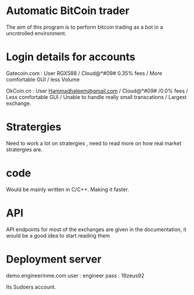 # Automatic BitCoin trader
The aim of this program is to perform bitcoin trading as a bot in a uncntrolled environment.

# Login details for accounts

Gatecoin.com : User RGX588 / Cloud@*#09#   0.35% fees / More comfortable GUI / less Volume
 
OkCoin.cn : User Hammadhaleem@gmail.com / Cloud@*#09#  /0.0% fees / Less comfortable GUI / Unable to handle really small transcations / Largest exchange.

# Stratergies

Need to work a lot on stratergies , need to read more on how real market stratergies are. 

# code

Would be mainly written in C/C++. Making it faster.

# API 

API endpoints for most of the exchanges are given in the documentation, it would be a good idea to start reading them

# Deployment server 

demo.engineerinme.com
user : engineer
pass : 19zeus92

Its Sudoers account.


